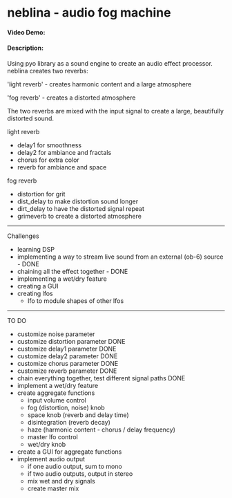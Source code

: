 # neblina - audio fog machine
#### Video Demo:  <URL HERE>
#### Description:
Using pyo library as a sound engine to create an audio effect processor.
neblina creates two reverbs:

'light reverb' - creates harmonic content and a large atmosphere

'fog reverb' - creates a distorted atmosphere

The two reverbs are mixed with the input signal to create a large, beautifully distorted sound.

light reverb
- delay1 for smoothness
- delay2 for ambiance and fractals
- chorus for extra color
- reverb for ambiance and space

fog reverb
- distortion for grit
- dist_delay to make distortion sound longer
- dirt_delay to have the distorted signal repeat
- grimeverb to create a distorted atmosphere
____________________________

Challenges
- learning DSP
- implementing a way to stream live sound from an external (ob-6) source - DONE
- chaining all the effect together - DONE
- implementing a wet/dry feature
- creating a GUI
- creating lfos
    - lfo to module shapes of other lfos 
____________________________

TO DO
- customize noise parameter
- customize distortion parameter DONE
- customize delay1 parameter DONE
- customize delay2 parameter DONE
- customize chorus parameter DONE
- customize reverb parameter DONE
- chain everything together, test different signal paths DONE
- implement a wet/dry feature
- create aggregate functions
    - input volume control
    - fog (distortion, noise) knob
    - space knob (reverb and delay time)
    - disintegration (reverb decay)
    - haze (harmonic content - chorus / delay frequency)
    - master lfo control
    - wet/dry knob
- create a GUI for aggregate functions
- implement audio output
    - if one audio output, sum to mono
    - if two audio outputs, output in stereo
    - mix wet and dry signals 
    - create master mix

